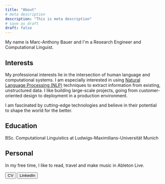 ```yaml
---
title: "About"
# meta description
description: "This is meta description"
# save as draft
draft: false
---
```


<p>My name is Marc-Anthony Bauer and I'm a Research Engineer and Computational Linguist. </p>
<h2>Interests</h2>
<p>My professional interests lie in the intersection of human language and computational systems. 
I am especially interested in using <a href="/categories/nlp/">Natural Language Processing (NLP)</a> techniques to extract information from existing, unstructured data. I like building large-scale projects, going from customer-oriented design to deployment in a production environment.</p>
<p>I am fascinated by cutting-edge technologies and believe in their potential to shape the world for the better.</p>
<h2>Education</h2>
<p>BSc. Computational Linguistics at Ludwigs-Maximilians-Universität Munich <p>

<h2>Personal</h2>
<p>In my free time, I like to read, travel and make music in Ableton Live.</p>

<div class="read-more-button-wrap">
    <div class="action_btn">
        <button name="CV" onclick="window.open('https://raw.githubusercontent.com/marcderbauer/marcderbauer/main/CV_Marc_Anthony_Bauer.pdf','_blank');" type="button">CV</button>
        <button name="submit" onclick="window.open('https://www.linkedin.com/in/marcanthonybauer/','_blank');">LinkedIn</button>
    </div>
</div>



